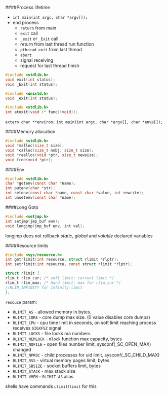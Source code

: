 ####Process lifetime  
 - `int main(int argc, char *argv[]);`  
 - end process  
    - `return` from main
    - `exit` call
    - `_exit` or `_Exit` call
    - return from last thread run function
    - `pthread_exit` from last thread
    -  `abort`
    -  signal receiving
    -  request for last thread finish

```c
#include <stdlib.h>
void exit(int status);
void _Exit(int status);

#include <unistd.h>
void _exit(int status);
```

```c
#include <stdlib.h>
int atexit(void (* func)(void));
```

`extern char **environ;`
`int main(int argc, char *argv[], char *envp[]);`

####Memory allocation  
```c
#include <stdlib.h>
void *malloc(size_t size);
void *calloc(size_t nobj, size_t size);
void *realloc(void *ptr, size_t newsize);
void free(void *ptr);
```

####Env  
```c
#include <stdlib.h>
char *getenv(const char *name);
int putenv(char *str);
int setenv(const char *name, const char *value, int rewrite);
int unsetenv(const char *name);
```

####Long Goto  

```c
#include <setjmp.h>
int setjmp(jmp_buf env);
void longjmp(jmp_buf env, int val);
```

longjmp does not rollback *static*, *global* and *volatile* declared variables  


####Resource limits  
```c
#include <sys/resource.h>
int getrlimit(int resource, struct rlimit *rlptr);
int setrlimit(int resource, const struct rlimit *rlptr);

struct rlimit {
rlim_t rlim_cur; /* soft limit: current limit */
rlim_t rlim_max; /* hard limit: max for rlim_cur */
//RLIM_INFINITY for infinity limit
};
```

`resouce` param:  
 - `RLIMIT_AS` - allowed memory in bytes.  
 - `RLIMIT_CORE` - core dump max size. (0 value disables core dumps)
 - `RLIMIT_CPU` - cpu time limit in seconds, on soft limit reaching process receives `SIGXFSZ` signal  
 - `RLIMIT_LOCKS` - file locks ma numbers  
 - `RLIMIT_MEMLOCK` - `mlock` function max capacity, bytes  
 - `RLIMIT_NOFILE` - open files number limit, sysconf(_SC_OPEN_MAX) changed  
 - `RLIMIT_NPROC` - child processes for uid limit, sysconf(_SC_CHILD_MAX)  
 - `RLIMIT_RSS` - virtual memory pages limit, bytes  
 - `RLIMIT_SBSIZE` - socket buffers limit, bytes  
 - `RLIMIT_STACK` - max stack size  
 - `RLIMIT_VMEM` - `RLIMIT_AS` alias  

shells have commands `ulimit`/`limit` for this  





